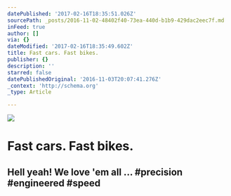 ```yaml
---
datePublished: '2017-02-16T18:35:51.026Z'
sourcePath: _posts/2016-11-02-48402f40-73ea-440d-b1b9-429dac2eec7f.md
inFeed: true
author: []
via: {}
dateModified: '2017-02-16T18:35:49.602Z'
title: Fast cars. Fast bikes.
publisher: {}
description: ''
starred: false
datePublishedOriginal: '2016-11-03T20:07:41.276Z'
_context: 'http://schema.org'
_type: Article

---
```

![](https://the-grid-user-content.s3-us-west-2.amazonaws.com/8a2ff4ce-dbef-4c96-a8a3-c9e9310da229.jpg)

# Fast cars. Fast bikes.

## Hell yeah! We love 'em all ... \#precision \#engineered \#speed
